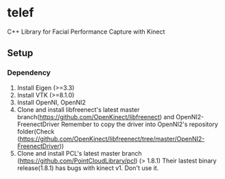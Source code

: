 # telef

C++ Library for Facial Performance Capture with Kinect 

## Setup

### Dependency

1. Install Eigen (>=3.3)
1. Install VTK (>=8.1.0)
1. Install OpenNI, OpenNI2
1. Clone and install libfreenect's latest master branch(https://github.com/OpenKinect/libfreenect) and OpenNI2-FreenectDriver
    Remember to copy the driver into OpenNI2's repository folder(Check (https://github.com/OpenKinect/libfreenect/tree/master/OpenNI2-FreenectDriver))
1. Clone and install PCL's latest master branch (https://github.com/PointCloudLibrary/pcl) (> 1.8.1)
    Their lastest binary release(1.8.1) has bugs with kinect v1. Don't use it.

